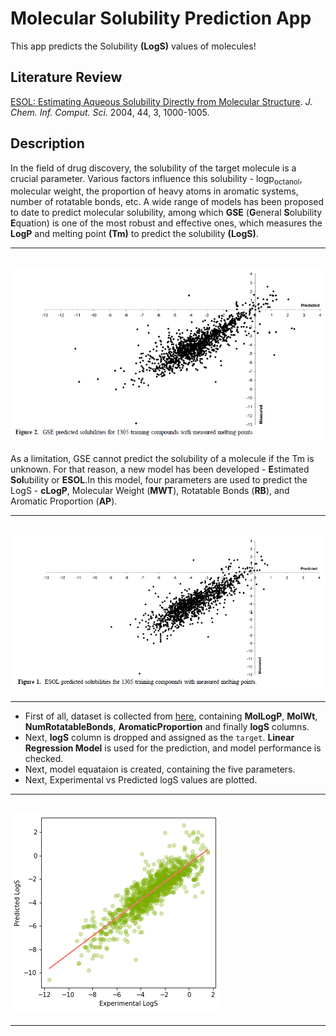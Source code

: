 # Molecular Solubility Prediction App

This app predicts the Solubility **(LogS)** values of molecules!

## Literature Review

[ESOL: Estimating Aqueous Solubility Directly from Molecular Structure](https://pubs.acs.org/doi/10.1021/ci034243x). _J. Chem. Inf. Comput. Sci._ 2004, 44, 3, 1000-1005.

## Description

In the field of drug discovery, the solubility of the target molecule is a crucial parameter. Various factors influence this solubility - logp<sub>octanol</sub>, molecular weight, the proportion of heavy atoms in aromatic systems, number of rotatable bonds, etc.
A wide range of models has been proposed to date to predict molecular solubility, among which **GSE** (**G**eneral **S**olubility **E**quation) is one of the most robust and effective ones, which measures the **LogP** and melting point **(Tm)** to predict the solubility **(LogS)**.

---

## ![GSE Experimental vs Predicted](GSE.png)

As a limitation, GSE cannot predict the solubility of a molecule if the Tm is unknown. For that reason, a new model has been developed - **E**stimated **Sol**ubility or **ESOL**.In this model, four parameters are used to predict the LogS - **cLogP**, Molecular Weight (**MWT**), Rotatable Bonds (**RB**), and Aromatic Proportion (**AP**).

---

## ![ESOL Experimental vs Predicted](ESOL.png)

---

- First of all, dataset is collected from [here](https://raw.githubusercontent.com/dataprofessor/data/master/delaney_solubility_with_descriptors.csv), containing **MolLogP**, **MolWt**, **NumRotatableBonds**, **AromaticProportion** and finally **logS** columns.
- Next, **logS** column is dropped and assigned as the `target`.
  **Linear Regression Model** is used for the prediction, and model performance is checked.
- Next, model equataion is created, containing the five parameters.
- Next, Experimental vs Predicted logS values are plotted.

---

## ![Experimental vs Predicted LogS for Training Data](exp_vs_pred.png)

---
